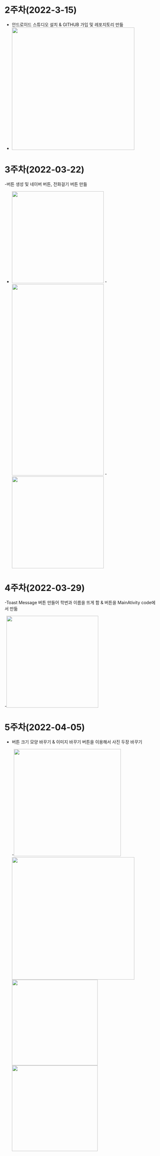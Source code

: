 # 2주차(2022-3-15)
- 안드로이드 스튜디오 설치 & GITHUB 가입 및 레포지토리 만듦
- <img width="400" height="" src="./pic/2st.PNG"><lmg>

# 3주차(2022-03-22)
  -버튼 생성 및 네이버 버튼, 전화걸기 버튼 만듦 
- <img width = "300" height = "" src=pic/첫화면.PNG><img> - <img width = "300" height = "625" src=pic/네이버.PNG><img> - <img width = "300" height = "" src=pic/전화걸기.PNG><img>
  
# 4주차(2022-03-29)
  -Toast Message 버튼 만들어 학번과 이름을 뜨게 함 & 버튼을 MainAtivity code에서 만듦
  
  -<img width ="300" height="" src=pic/메세지1.PNG><img>
  
# 5주차(2022-04-05)
- 버튼 크기 모양 바꾸기 & 이미지 바꾸기 버튼을 이용해서 사진 두장 바꾸기
  
  -<img width ="350" height="" src=pic/액티비티.PNG><img><img width ="400" height="" src=pic/메인_엑티비티.PNG><img><img width ="280" height="" src=pic/앞.PNG><img><img width ="280" height="" src=pic/뒤.PNG><img>
  
